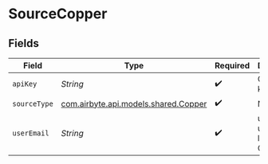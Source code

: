 # SourceCopper


## Fields

| Field                                                                 | Type                                                                  | Required                                                              | Description                                                           |
| --------------------------------------------------------------------- | --------------------------------------------------------------------- | --------------------------------------------------------------------- | --------------------------------------------------------------------- |
| `apiKey`                                                              | *String*                                                              | :heavy_check_mark:                                                    | Copper API key                                                        |
| `sourceType`                                                          | [com.airbyte.api.models.shared.Copper](../../models/shared/Copper.md) | :heavy_check_mark:                                                    | N/A                                                                   |
| `userEmail`                                                           | *String*                                                              | :heavy_check_mark:                                                    | user email used to login in to Copper                                 |